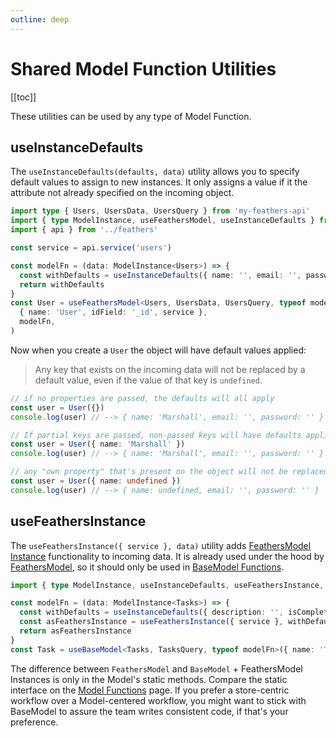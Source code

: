 ```yaml
---
outline: deep
---
```


<script setup>
import Badge from '../components/Badge.vue'
import pkg from '../../package.json'
import BlockQuote from '../components/BlockQuote.vue'
</script>

<div style="position: fixed; z-index: 1000; top: 2px; right: 2px;">
  <Badge :label="`v${pkg.version}`" />
</div>

# Shared Model Function Utilities

[[toc]]

These utilities can be used by any type of Model Function.

## useInstanceDefaults

The `useInstanceDefaults(defaults, data)` utility allows you to specify default values to assign to new instances. It
only assigns a value if it the attribute not already specified on the incoming object.

```ts
import type { Users, UsersData, UsersQuery } from 'my-feathers-api'
import { type ModelInstance, useFeathersModel, useInstanceDefaults } from 'feathers-pinia'
import { api } from '../feathers'

const service = api.service('users')

const modelFn = (data: ModelInstance<Users>) => {
  const withDefaults = useInstanceDefaults({ name: '', email: '', password: '' }, data)
  return withDefaults
}
const User = useFeathersModel<Users, UsersData, UsersQuery, typeof modelFn>(
  { name: 'User', idField: '_id', service },
  modelFn,
)
```

Now when you create a `User` the object will have default values applied:

<BlockQuote label="note" type="warning">

Any key that exists on the incoming data will not be replaced by a default value, even if the value of that key is
`undefined`.

</BlockQuote>

```ts
// if no properties are passed, the defaults will all apply
const user = User({})
console.log(user) // --> { name: 'Marshall', email: '', password: '' }

// If partial keys are passed, non-passed keys will have defaults applied.
const user = User({ name: 'Marshall' })
console.log(user) // --> { name: 'Marshall', email: '', password: '' }

// any "own property" that's present on the object will not be replaced by a default value, even `undefined` values.
const user = User({ name: undefined })
console.log(user) // --> { name: undefined, email: '', password: '' }
```

## useFeathersInstance

The `useFeathersInstance({ service }, data)` utility adds [FeathersModel Instance](/guide/use-feathers-model-instances)
functionality to incoming data. It is already used under the hood by [FeathersModel](/guide/use-feathers-model), so it
should only be used in [BaseModel Functions](/guide/use-base-model).

```ts
import { type ModelInstance, useInstanceDefaults, useFeathersInstance, useBaseModel } from 'feathers-pinia'

const modelFn = (data: ModelInstance<Tasks>) => {
  const withDefaults = useInstanceDefaults({ description: '', isComplete: false }, data)
  const asFeathersInstance = useFeathersInstance({ service }, withDefaults)
  return asFeathersInstance
}
const Task = useBaseModel<Tasks, TasksQuery, typeof modelFn>({ name: 'Task', idField: '_id' }, modelFn)
```

The difference between `FeathersModel` and `BaseModel` + FeathersModel Instances is only in the Model's static methods.
Compare the static interface on the [Model Functions](/guide/model-functions#compare-static-properties) page. If
you prefer a store-centric workflow over a Model-centered workflow, you might want to stick with BaseModel to assure the
team writes consistent code, if that's your preference.
